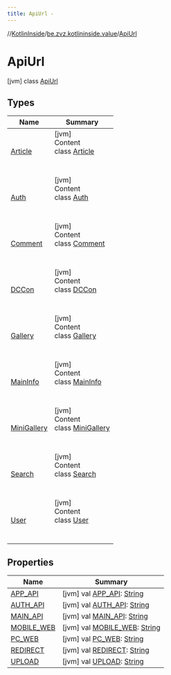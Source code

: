 ```yaml
---
title: ApiUrl -
---
```

//[KotlinInside](../../index.md)/[be.zvz.kotlininside.value](../index.md)/[ApiUrl](index.md)



# ApiUrl  
 [jvm] class [ApiUrl](index.md)   


## Types  
  
|  Name|  Summary| 
|---|---|
| <a name="be.zvz.kotlininside.value/ApiUrl.Article///PointingToDeclaration/"></a>[Article](-article/index.md)| <a name="be.zvz.kotlininside.value/ApiUrl.Article///PointingToDeclaration/"></a>[jvm]  <br>Content  <br>class [Article](-article/index.md)  <br><br><br>
| <a name="be.zvz.kotlininside.value/ApiUrl.Auth///PointingToDeclaration/"></a>[Auth](-auth/index.md)| <a name="be.zvz.kotlininside.value/ApiUrl.Auth///PointingToDeclaration/"></a>[jvm]  <br>Content  <br>class [Auth](-auth/index.md)  <br><br><br>
| <a name="be.zvz.kotlininside.value/ApiUrl.Comment///PointingToDeclaration/"></a>[Comment](-comment/index.md)| <a name="be.zvz.kotlininside.value/ApiUrl.Comment///PointingToDeclaration/"></a>[jvm]  <br>Content  <br>class [Comment](-comment/index.md)  <br><br><br>
| <a name="be.zvz.kotlininside.value/ApiUrl.DCCon///PointingToDeclaration/"></a>[DCCon](-d-c-con/index.md)| <a name="be.zvz.kotlininside.value/ApiUrl.DCCon///PointingToDeclaration/"></a>[jvm]  <br>Content  <br>class [DCCon](-d-c-con/index.md)  <br><br><br>
| <a name="be.zvz.kotlininside.value/ApiUrl.Gallery///PointingToDeclaration/"></a>[Gallery](-gallery/index.md)| <a name="be.zvz.kotlininside.value/ApiUrl.Gallery///PointingToDeclaration/"></a>[jvm]  <br>Content  <br>class [Gallery](-gallery/index.md)  <br><br><br>
| <a name="be.zvz.kotlininside.value/ApiUrl.MainInfo///PointingToDeclaration/"></a>[MainInfo](-main-info/index.md)| <a name="be.zvz.kotlininside.value/ApiUrl.MainInfo///PointingToDeclaration/"></a>[jvm]  <br>Content  <br>class [MainInfo](-main-info/index.md)  <br><br><br>
| <a name="be.zvz.kotlininside.value/ApiUrl.MiniGallery///PointingToDeclaration/"></a>[MiniGallery](-mini-gallery/index.md)| <a name="be.zvz.kotlininside.value/ApiUrl.MiniGallery///PointingToDeclaration/"></a>[jvm]  <br>Content  <br>class [MiniGallery](-mini-gallery/index.md)  <br><br><br>
| <a name="be.zvz.kotlininside.value/ApiUrl.Search///PointingToDeclaration/"></a>[Search](-search/index.md)| <a name="be.zvz.kotlininside.value/ApiUrl.Search///PointingToDeclaration/"></a>[jvm]  <br>Content  <br>class [Search](-search/index.md)  <br><br><br>
| <a name="be.zvz.kotlininside.value/ApiUrl.User///PointingToDeclaration/"></a>[User](-user/index.md)| <a name="be.zvz.kotlininside.value/ApiUrl.User///PointingToDeclaration/"></a>[jvm]  <br>Content  <br>class [User](-user/index.md)  <br><br><br>


## Properties  
  
|  Name|  Summary| 
|---|---|
| <a name="be.zvz.kotlininside.value/ApiUrl/APP_API/#/PointingToDeclaration/"></a>[APP_API](-a-p-p_-a-p-i.md)| <a name="be.zvz.kotlininside.value/ApiUrl/APP_API/#/PointingToDeclaration/"></a> [jvm] val [APP_API](-a-p-p_-a-p-i.md): [String](https://docs.oracle.com/javase/7/docs/api/java/lang/String.html)   <br>
| <a name="be.zvz.kotlininside.value/ApiUrl/AUTH_API/#/PointingToDeclaration/"></a>[AUTH_API](-a-u-t-h_-a-p-i.md)| <a name="be.zvz.kotlininside.value/ApiUrl/AUTH_API/#/PointingToDeclaration/"></a> [jvm] val [AUTH_API](-a-u-t-h_-a-p-i.md): [String](https://docs.oracle.com/javase/7/docs/api/java/lang/String.html)   <br>
| <a name="be.zvz.kotlininside.value/ApiUrl/MAIN_API/#/PointingToDeclaration/"></a>[MAIN_API](-m-a-i-n_-a-p-i.md)| <a name="be.zvz.kotlininside.value/ApiUrl/MAIN_API/#/PointingToDeclaration/"></a> [jvm] val [MAIN_API](-m-a-i-n_-a-p-i.md): [String](https://docs.oracle.com/javase/7/docs/api/java/lang/String.html)   <br>
| <a name="be.zvz.kotlininside.value/ApiUrl/MOBILE_WEB/#/PointingToDeclaration/"></a>[MOBILE_WEB](-m-o-b-i-l-e_-w-e-b.md)| <a name="be.zvz.kotlininside.value/ApiUrl/MOBILE_WEB/#/PointingToDeclaration/"></a> [jvm] val [MOBILE_WEB](-m-o-b-i-l-e_-w-e-b.md): [String](https://docs.oracle.com/javase/7/docs/api/java/lang/String.html)   <br>
| <a name="be.zvz.kotlininside.value/ApiUrl/PC_WEB/#/PointingToDeclaration/"></a>[PC_WEB](-p-c_-w-e-b.md)| <a name="be.zvz.kotlininside.value/ApiUrl/PC_WEB/#/PointingToDeclaration/"></a> [jvm] val [PC_WEB](-p-c_-w-e-b.md): [String](https://docs.oracle.com/javase/7/docs/api/java/lang/String.html)   <br>
| <a name="be.zvz.kotlininside.value/ApiUrl/REDIRECT/#/PointingToDeclaration/"></a>[REDIRECT](-r-e-d-i-r-e-c-t.md)| <a name="be.zvz.kotlininside.value/ApiUrl/REDIRECT/#/PointingToDeclaration/"></a> [jvm] val [REDIRECT](-r-e-d-i-r-e-c-t.md): [String](https://docs.oracle.com/javase/7/docs/api/java/lang/String.html)   <br>
| <a name="be.zvz.kotlininside.value/ApiUrl/UPLOAD/#/PointingToDeclaration/"></a>[UPLOAD](-u-p-l-o-a-d.md)| <a name="be.zvz.kotlininside.value/ApiUrl/UPLOAD/#/PointingToDeclaration/"></a> [jvm] val [UPLOAD](-u-p-l-o-a-d.md): [String](https://docs.oracle.com/javase/7/docs/api/java/lang/String.html)   <br>

